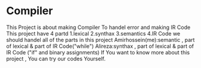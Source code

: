 # Compiler
This Project is about making Compiler To handel error and making IR Code
This project have 4 partd
1.lexical
2.synthax
3.semantics
4.IR Code
we should handel all of the parts in this project
Amirhossein(me):semantic , part of lexical & part of IR Code("while")    Alireza:synthax ,  part of lexical & part of IR Code ("if" and binary assignments)
If You want to know more about this project , You can try our codes Yourself.

